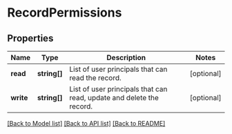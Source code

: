 # RecordPermissions

## Properties
Name | Type | Description | Notes
------------ | ------------- | ------------- | -------------
**read** | **string[]** | List of user principals that can read the record. | [optional] 
**write** | **string[]** | List of user principals that can read, update and delete the record. | [optional] 

[[Back to Model list]](../README.md#documentation-for-models) [[Back to API list]](../README.md#documentation-for-api-endpoints) [[Back to README]](../README.md)


